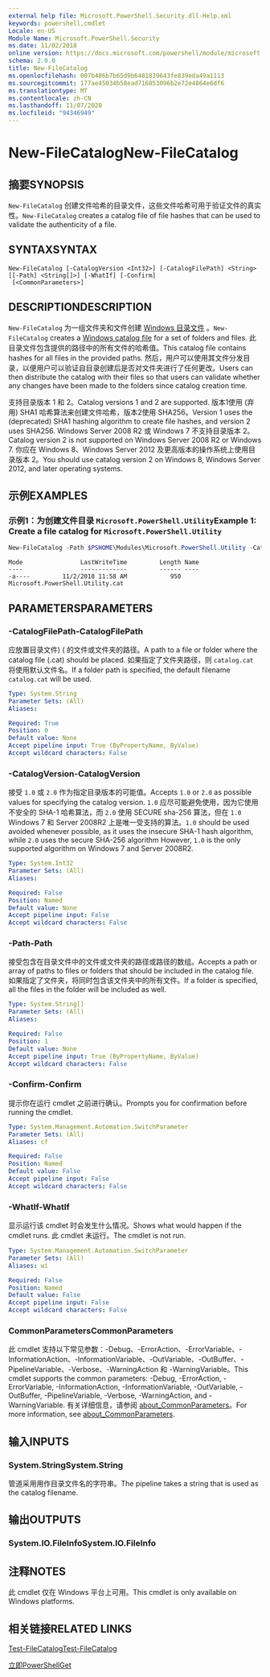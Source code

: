 ```yaml
---
external help file: Microsoft.PowerShell.Security.dll-Help.xml
keywords: powershell,cmdlet
Locale: en-US
Module Name: Microsoft.PowerShell.Security
ms.date: 11/02/2018
online version: https://docs.microsoft.com/powershell/module/microsoft.powershell.security/new-filecatalog?view=powershell-7&WT.mc_id=ps-gethelp
schema: 2.0.0
title: New-FileCatalog
ms.openlocfilehash: 007b486b7b65d9b6481839643fe839eda49a1113
ms.sourcegitcommit: 177ae45034b58ead716853096b2e72e4864e6df6
ms.translationtype: MT
ms.contentlocale: zh-CN
ms.lasthandoff: 11/07/2020
ms.locfileid: "94346949"
---
```

# <span data-ttu-id="cf4e6-103">New-FileCatalog</span><span class="sxs-lookup"><span data-stu-id="cf4e6-103">New-FileCatalog</span></span>

## <span data-ttu-id="cf4e6-104">摘要</span><span class="sxs-lookup"><span data-stu-id="cf4e6-104">SYNOPSIS</span></span>
<span data-ttu-id="cf4e6-105">`New-FileCatalog` 创建文件哈希的目录文件，这些文件哈希可用于验证文件的真实性。</span><span class="sxs-lookup"><span data-stu-id="cf4e6-105">`New-FileCatalog` creates a catalog file of file hashes that can be used to validate the authenticity of a file.</span></span>

## <span data-ttu-id="cf4e6-106">SYNTAX</span><span class="sxs-lookup"><span data-stu-id="cf4e6-106">SYNTAX</span></span>

```
New-FileCatalog [-CatalogVersion <Int32>] [-CatalogFilePath] <String> [[-Path] <String[]>] [-WhatIf] [-Confirm]
 [<CommonParameters>]
```

## <span data-ttu-id="cf4e6-107">DESCRIPTION</span><span class="sxs-lookup"><span data-stu-id="cf4e6-107">DESCRIPTION</span></span>

<span data-ttu-id="cf4e6-108">`New-FileCatalog` 为一组文件夹和文件创建 [Windows 目录文件](/windows-hardware/drivers/install/catalog-files) 。</span><span class="sxs-lookup"><span data-stu-id="cf4e6-108">`New-FileCatalog` creates a [Windows catalog file](/windows-hardware/drivers/install/catalog-files) for a set of folders and files.</span></span> <span data-ttu-id="cf4e6-109">此目录文件包含提供的路径中的所有文件的哈希值。</span><span class="sxs-lookup"><span data-stu-id="cf4e6-109">This catalog file contains hashes for all files in the provided paths.</span></span> <span data-ttu-id="cf4e6-110">然后，用户可以使用其文件分发目录，以便用户可以验证自目录创建后是否对文件夹进行了任何更改。</span><span class="sxs-lookup"><span data-stu-id="cf4e6-110">Users can then distribute the catalog with their files so that users can validate whether any changes have been made to the folders since catalog creation time.</span></span>

<span data-ttu-id="cf4e6-111">支持目录版本 1 和 2。</span><span class="sxs-lookup"><span data-stu-id="cf4e6-111">Catalog versions 1 and 2 are supported.</span></span> <span data-ttu-id="cf4e6-112">版本1使用 (弃用) SHA1 哈希算法来创建文件哈希，版本2使用 SHA256。</span><span class="sxs-lookup"><span data-stu-id="cf4e6-112">Version 1 uses the (deprecated) SHA1 hashing algorithm to create file hashes, and version 2 uses SHA256.</span></span> <span data-ttu-id="cf4e6-113">Windows Server 2008 R2 或 Windows 7 不支持目录版本 2。</span><span class="sxs-lookup"><span data-stu-id="cf4e6-113">Catalog version 2 is not supported on Windows Server 2008 R2 or Windows 7.</span></span> <span data-ttu-id="cf4e6-114">你应在 Windows 8、Windows Server 2012 及更高版本的操作系统上使用目录版本 2。</span><span class="sxs-lookup"><span data-stu-id="cf4e6-114">You should use catalog version 2 on Windows 8, Windows Server 2012, and later operating systems.</span></span>

## <span data-ttu-id="cf4e6-115">示例</span><span class="sxs-lookup"><span data-stu-id="cf4e6-115">EXAMPLES</span></span>

### <span data-ttu-id="cf4e6-116">示例1：为创建文件目录 `Microsoft.PowerShell.Utility`</span><span class="sxs-lookup"><span data-stu-id="cf4e6-116">Example 1: Create a file catalog for `Microsoft.PowerShell.Utility`</span></span>

```powershell
New-FileCatalog -Path $PSHOME\Modules\Microsoft.PowerShell.Utility -CatalogFilePath \temp\Microsoft.PowerShell.Utility.cat -CatalogVersion 2.0
```

```Output
Mode                LastWriteTime         Length Name
----                -------------         ------ ----
-a----         11/2/2018 11:58 AM            950 Microsoft.PowerShell.Utility.cat
```

## <span data-ttu-id="cf4e6-117">PARAMETERS</span><span class="sxs-lookup"><span data-stu-id="cf4e6-117">PARAMETERS</span></span>

### <span data-ttu-id="cf4e6-118">-CatalogFilePath</span><span class="sxs-lookup"><span data-stu-id="cf4e6-118">-CatalogFilePath</span></span>

<span data-ttu-id="cf4e6-119">应放置目录文件)  ( 的文件或文件夹的路径。</span><span class="sxs-lookup"><span data-stu-id="cf4e6-119">A path to a file or folder where the catalog file (.cat) should be placed.</span></span> <span data-ttu-id="cf4e6-120">如果指定了文件夹路径，则 `catalog.cat` 将使用默认文件名。</span><span class="sxs-lookup"><span data-stu-id="cf4e6-120">If a folder path is specified, the default filename `catalog.cat` will be used.</span></span>

```yaml
Type: System.String
Parameter Sets: (All)
Aliases:

Required: True
Position: 0
Default value: None
Accept pipeline input: True (ByPropertyName, ByValue)
Accept wildcard characters: False
```

### <span data-ttu-id="cf4e6-121">-CatalogVersion</span><span class="sxs-lookup"><span data-stu-id="cf4e6-121">-CatalogVersion</span></span>

<span data-ttu-id="cf4e6-122">接受 `1.0` 或 `2.0` 作为指定目录版本的可能值。</span><span class="sxs-lookup"><span data-stu-id="cf4e6-122">Accepts `1.0` or `2.0` as possible values for specifying the catalog version.</span></span> <span data-ttu-id="cf4e6-123">`1.0` 应尽可能避免使用，因为它使用不安全的 SHA-1 哈希算法，而 `2.0` 使用 SECURE sha-256 算法，但在 `1.0` Windows 7 和 Server 2008R2 上是唯一受支持的算法。</span><span class="sxs-lookup"><span data-stu-id="cf4e6-123">`1.0` should be used avoided whenever possible, as it uses the insecure SHA-1 hash algorithm, while `2.0` uses the secure SHA-256 algorithm However, `1.0` is the only supported algorithm on Windows 7 and Server 2008R2.</span></span>

```yaml
Type: System.Int32
Parameter Sets: (All)
Aliases:

Required: False
Position: Named
Default value: None
Accept pipeline input: False
Accept wildcard characters: False
```

### <span data-ttu-id="cf4e6-124">-Path</span><span class="sxs-lookup"><span data-stu-id="cf4e6-124">-Path</span></span>

<span data-ttu-id="cf4e6-125">接受包含在目录文件中的文件或文件夹的路径或路径的数组。</span><span class="sxs-lookup"><span data-stu-id="cf4e6-125">Accepts a path or array of paths to files or folders that should be included in the catalog file.</span></span> <span data-ttu-id="cf4e6-126">如果指定了文件夹，将同时包含该文件夹中的所有文件。</span><span class="sxs-lookup"><span data-stu-id="cf4e6-126">If a folder is specified, all the files in the folder will be included as well.</span></span>

```yaml
Type: System.String[]
Parameter Sets: (All)
Aliases:

Required: False
Position: 1
Default value: None
Accept pipeline input: True (ByPropertyName, ByValue)
Accept wildcard characters: False
```

### <span data-ttu-id="cf4e6-127">-Confirm</span><span class="sxs-lookup"><span data-stu-id="cf4e6-127">-Confirm</span></span>

<span data-ttu-id="cf4e6-128">提示你在运行 cmdlet 之前进行确认。</span><span class="sxs-lookup"><span data-stu-id="cf4e6-128">Prompts you for confirmation before running the cmdlet.</span></span>

```yaml
Type: System.Management.Automation.SwitchParameter
Parameter Sets: (All)
Aliases: cf

Required: False
Position: Named
Default value: False
Accept pipeline input: False
Accept wildcard characters: False
```

### <span data-ttu-id="cf4e6-129">-WhatIf</span><span class="sxs-lookup"><span data-stu-id="cf4e6-129">-WhatIf</span></span>

<span data-ttu-id="cf4e6-130">显示运行该 cmdlet 时会发生什么情况。</span><span class="sxs-lookup"><span data-stu-id="cf4e6-130">Shows what would happen if the cmdlet runs.</span></span> <span data-ttu-id="cf4e6-131">此 cmdlet 未运行。</span><span class="sxs-lookup"><span data-stu-id="cf4e6-131">The cmdlet is not run.</span></span>

```yaml
Type: System.Management.Automation.SwitchParameter
Parameter Sets: (All)
Aliases: wi

Required: False
Position: Named
Default value: False
Accept pipeline input: False
Accept wildcard characters: False
```

### <span data-ttu-id="cf4e6-132">CommonParameters</span><span class="sxs-lookup"><span data-stu-id="cf4e6-132">CommonParameters</span></span>

<span data-ttu-id="cf4e6-133">此 cmdlet 支持以下常见参数：-Debug、-ErrorAction、-ErrorVariable、-InformationAction、-InformationVariable、-OutVariable、-OutBuffer、-PipelineVariable、-Verbose、-WarningAction 和 -WarningVariable。</span><span class="sxs-lookup"><span data-stu-id="cf4e6-133">This cmdlet supports the common parameters: -Debug, -ErrorAction, -ErrorVariable, -InformationAction, -InformationVariable, -OutVariable, -OutBuffer, -PipelineVariable, -Verbose, -WarningAction, and -WarningVariable.</span></span> <span data-ttu-id="cf4e6-134">有关详细信息，请参阅 [about_CommonParameters](https://go.microsoft.com/fwlink/?LinkID=113216)。</span><span class="sxs-lookup"><span data-stu-id="cf4e6-134">For more information, see [about_CommonParameters](https://go.microsoft.com/fwlink/?LinkID=113216).</span></span>

## <span data-ttu-id="cf4e6-135">输入</span><span class="sxs-lookup"><span data-stu-id="cf4e6-135">INPUTS</span></span>

### <span data-ttu-id="cf4e6-136">System.String</span><span class="sxs-lookup"><span data-stu-id="cf4e6-136">System.String</span></span>

<span data-ttu-id="cf4e6-137">管道采用用作目录文件名的字符串。</span><span class="sxs-lookup"><span data-stu-id="cf4e6-137">The pipeline takes a string that is used as the catalog filename.</span></span>

## <span data-ttu-id="cf4e6-138">输出</span><span class="sxs-lookup"><span data-stu-id="cf4e6-138">OUTPUTS</span></span>

### <span data-ttu-id="cf4e6-139">System.IO.FileInfo</span><span class="sxs-lookup"><span data-stu-id="cf4e6-139">System.IO.FileInfo</span></span>

## <span data-ttu-id="cf4e6-140">注释</span><span class="sxs-lookup"><span data-stu-id="cf4e6-140">NOTES</span></span>

<span data-ttu-id="cf4e6-141">此 cmdlet 仅在 Windows 平台上可用。</span><span class="sxs-lookup"><span data-stu-id="cf4e6-141">This cmdlet is only available on Windows platforms.</span></span>

## <span data-ttu-id="cf4e6-142">相关链接</span><span class="sxs-lookup"><span data-stu-id="cf4e6-142">RELATED LINKS</span></span>

[<span data-ttu-id="cf4e6-143">Test-FileCatalog</span><span class="sxs-lookup"><span data-stu-id="cf4e6-143">Test-FileCatalog</span></span>](Test-FileCatalog.md)

[<span data-ttu-id="cf4e6-144">立即</span><span class="sxs-lookup"><span data-stu-id="cf4e6-144">PowerShellGet</span></span>](/powerShell/module/powershellget)

